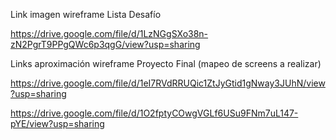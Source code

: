 Link imagen wireframe Lista Desafío

https://drive.google.com/file/d/1LzNGgSXo38n-zN2PgrT9PPgQWc6p3qgG/view?usp=sharing

Links aproximación wireframe Proyecto Final (mapeo de screens a realizar)

https://drive.google.com/file/d/1eI7RVdRRUQic1ZtJyGtid1gNway3JUhN/view?usp=sharing

https://drive.google.com/file/d/1O2fptyCOwgVGLf6USu9FNm7uL147-pYE/view?usp=sharing
